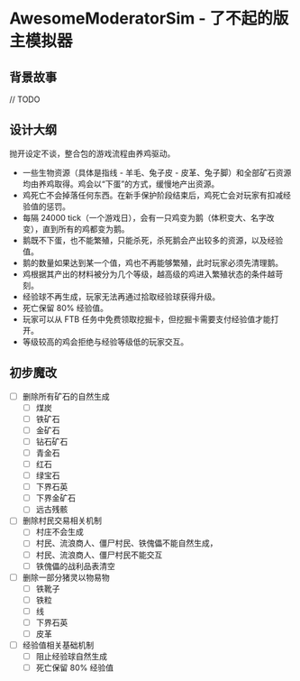 # AwesomeModeratorSim - 了不起的版主模拟器

## 背景故事

// TODO

## 设计大纲

抛开设定不谈，整合包的游戏流程由养鸡驱动。

- 一些生物资源（具体是指线 - 羊毛、兔子皮 - 皮革、兔子脚）和全部矿石资源均由养鸡取得。鸡会以“下蛋”的方式，缓慢地产出资源。
- 鸡死亡不会掉落任何东西。在新手保护阶段结束后，鸡死亡会对玩家有扣减经验值的惩罚。
- 每隔 24000 tick（一个游戏日），会有一只鸡变为鹅（体积变大、名字改变），直到所有的鸡都变为鹅。
- 鹅既不下蛋，也不能繁殖，只能杀死，杀死鹅会产出较多的资源，以及经验值。
- 鹅的数量如果达到某一个值，鸡也不再能够繁殖，此时玩家必须先清理鹅。
- 鸡根据其产出的材料被分为几个等级，越高级的鸡进入繁殖状态的条件越苛刻。
- 经验球不再生成，玩家无法再通过拾取经验球获得升级。
- 死亡保留 80% 经验值。
- 玩家可以从 FTB 任务中免费领取挖掘卡，但挖掘卡需要支付经验值才能打开。
- 等级较高的鸡会拒绝与经验等级低的玩家交互。

## 初步魔改
- [ ] 删除所有矿石的自然生成
  - [ ] 煤炭
  - [ ] 铁矿石
  - [ ] 金矿石
  - [ ] 钻石矿石
  - [ ] 青金石
  - [ ] 红石
  - [ ] 绿宝石
  - [ ] 下界石英
  - [ ] 下界金矿石
  - [ ] 远古残骸
- [ ] 删除村民交易相关机制
  - [ ] 村庄不会生成
  - [ ] 村民、流浪商人、僵尸村民、铁傀儡不能自然生成，
  - [ ] 村民、流浪商人、僵尸村民不能交互
  - [ ] 铁傀儡的战利品表清空
- [ ] 删除一部分猪灵以物易物
  - [ ] 铁靴子
  - [ ] 铁粒
  - [ ] 线
  - [ ] 下界石英
  - [ ] 皮革
- [ ] 经验值相关基础机制
  - [ ] 阻止经验球自然生成
  - [ ] 死亡保留 80% 经验值

